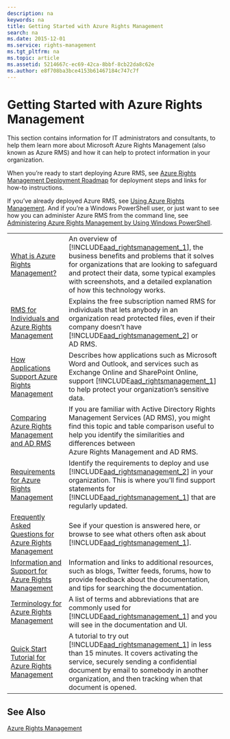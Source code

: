 ```yaml
---
description: na
keywords: na
title: Getting Started with Azure Rights Management
search: na
ms.date: 2015-12-01
ms.service: rights-management
ms.tgt_pltfrm: na
ms.topic: article
ms.assetid: 5214667c-ec69-42ca-8bbf-8cb22da8c62e
ms.author: e8f708ba3bce4153b61467184c747c7f
---
```

# Getting Started with Azure Rights Management
This section contains information for IT administrators and consultants, to help them learn more about Microsoft Azure Rights Management (also known as Azure RMS) and how it can help to protect information in your organization.

When you’re ready to start deploying Azure RMS, see [Azure Rights Management Deployment Roadmap](../Topic/Azure_Rights_Management_Deployment_Roadmap.md) for deployment steps and links for how-to instructions.

If you’ve already deployed Azure RMS, see [Using Azure Rights Management](../Topic/Using_Azure_Rights_Management.md). And if you’re a Windows PowerShell user, or just want to see how you can administer Azure RMS from the command line, see [Administering Azure Rights Management by Using Windows PowerShell](../Topic/Administering_Azure_Rights_Management_by_Using_Windows_PowerShell.md).

|||
|-|-|
|[What is Azure Rights Management?](../Topic/What_is_Azure_Rights_Management_.md)|An overview of [!INCLUDE[aad_rightsmanagement_1](../Token/aad_rightsmanagement_1_md.md)], the business benefits and problems that it solves for organizations that are looking to safeguard and protect their data, some typical examples with screenshots, and a detailed explanation of how this technology works.|
|[RMS for Individuals and Azure Rights Management](../Topic/RMS_for_Individuals_and_Azure_Rights_Management.md)|Explains the free subscription named RMS for individuals that lets anybody in an organization read protected files, even if their company doesn’t have [!INCLUDE[aad_rightsmanagement_2](../Token/aad_rightsmanagement_2_md.md)] or AD RMS.|
|[How Applications Support Azure Rights Management](../Topic/How_Applications_Support_Azure_Rights_Management.md)|Describes how applications such as Microsoft Word and Outlook, and services such as Exchange Online and SharePoint Online, support [!INCLUDE[aad_rightsmanagement_1](../Token/aad_rightsmanagement_1_md.md)] to help protect your organization’s sensitive data.|
|[Comparing Azure Rights Management and AD RMS](../Topic/Comparing_Azure_Rights_Management_and_AD_RMS.md)|If you are familiar with Active Directory Rights Management Services (AD RMS), you might find this topic and table comparison useful to help you identify the similarities and differences between Azure Rights Management and AD RMS.|
|[Requirements for Azure Rights Management](../Topic/Requirements_for_Azure_Rights_Management.md)|Identify the requirements to deploy and use [!INCLUDE[aad_rightsmanagement_2](../Token/aad_rightsmanagement_2_md.md)] in your organization. This is where you’ll find support statements for [!INCLUDE[aad_rightsmanagement_1](../Token/aad_rightsmanagement_1_md.md)] that are regularly updated.|
|[Frequently Asked Questions for Azure Rights Management](../Topic/Frequently_Asked_Questions_for_Azure_Rights_Management.md)|See if your question is answered here, or browse to see what others often ask about [!INCLUDE[aad_rightsmanagement_1](../Token/aad_rightsmanagement_1_md.md)].|
|[Information and Support for Azure Rights Management](../Topic/Information_and_Support_for_Azure_Rights_Management.md)|Information and links to additional resources, such as blogs, Twitter feeds, forums, how to provide feedback about the documentation, and tips for searching the documentation.|
|[Terminology for Azure Rights Management](../Topic/Terminology_for_Azure_Rights_Management.md)|A list of terms and abbreviations that are commonly used for [!INCLUDE[aad_rightsmanagement_1](../Token/aad_rightsmanagement_1_md.md)] and you will see in the documentation and UI.|
|[Quick Start Tutorial for Azure Rights Management](../Topic/Quick_Start_Tutorial_for_Azure_Rights_Management.md)|A tutorial to try out [!INCLUDE[aad_rightsmanagement_1](../Token/aad_rightsmanagement_1_md.md)] in less than 15 minutes. It covers activating the service, securely sending a confidential document by email to somebody in another organization, and then tracking when that document is opened.|

## See Also
[Azure Rights Management](../Topic/Azure_Rights_Management.md)

